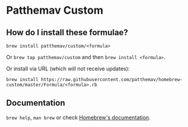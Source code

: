 # Patthemav Custom

## How do I install these formulae?
`brew install patthemav/custom/<formula>`

Or `brew tap patthemav/custom` and then `brew install <formula>`.

Or install via URL (which will not receive updates):

```
brew install https://raw.githubusercontent.com/patthemav/homebrew-custom/master/Formula/<formula>.rb
```

## Documentation
`brew help`, `man brew` or check [Homebrew's documentation](https://docs.brew.sh).
